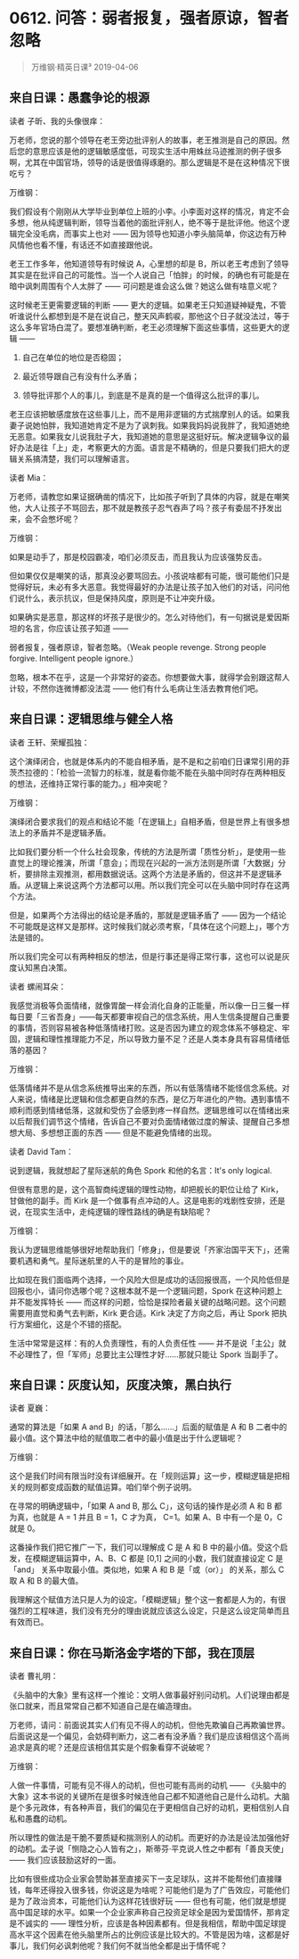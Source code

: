 # 0612. 问答：弱者报复，强者原谅，智者忽略
> 万维钢·精英日课³
2019-04-06

## 来自日课：愚蠢争论的根源

读者 子昕、我的头像很痒：

万老师，您说的那个领导在老王旁边批评别人的故事，老王推测是自己的原因。然后您的意思应该是他的逻辑敏感度低，可现实生活中用蛛丝马迹推测的例子很多啊，尤其在中国官场，领导的话是很值得琢磨的。那么逻辑是不是在这种情况下很吃亏？

万维钢：

我们假设有个刚刚从大学毕业到单位上班的小李。小李面对这样的情况，肯定不会多想，他从纯逻辑判断，领导当着他的面批评别人，绝不等于是批评他。他这个逻辑完全没毛病，而事实上也对 —— 因为领导也知道小李头脑简单，你这边有万种风情他也看不懂，有话还不如直接跟他说。

老王工作多年，他知道领导有时候说 A，心里想的却是 B，所以老王考虑到了领导其实是在批评自己的可能性。当一个人说自己「怕胖」的时候，的确也有可能是在暗中讽刺周围有个人太胖了 —— 可问题是谁会这么做？她这么做有啥意义呢？

这时候老王更需要逻辑的判断 —— 更大的逻辑。如果老王只知道疑神疑鬼，不管听谁说什么都想到是不是在说自己，整天风声鹤唳，那他这个日子就没法过，等于这么多年官场白混了。要想准确判断，老王必须理解下面这些事情，这些更大的逻辑 ——

1. 自己在单位的地位是否稳固；

2. 最近领导跟自己有没有什么矛盾；

3. 领导批评那个人的事儿，到底是不是真的是一个值得这么批评的事儿。

老王应该把敏感度放在这些事儿上，而不是用非逻辑的方式揣摩别人的话。如果我妻子说她怕胖，我知道她肯定不是为了讽刺我。如果我妈妈说我胖了，我知道她绝无恶意。如果我女儿说我肚子大，我知道她的意思是这挺好玩。解决逻辑争议的最好办法是往「上」走，考察更大的方面。语言是不精确的，但是只要我们把大的逻辑关系搞清楚，我们可以理解语言。

读者 Mia：

万老师，请教您如果证据确凿的情况下，比如孩子听到了具体的内容，就是在嘲笑他，大人让孩子不骂回去，那不就是教孩子忍气吞声了吗？孩子有委屈不抒发出来，会不会憋坏呢？

万维钢：

如果是动手了，那是校园霸凌，咱们必须反击，而且我认为应该强势反击。

但如果仅仅是嘲笑的话，那真没必要骂回去。小孩说啥都有可能，很可能他们只是觉得好玩，未必有多大恶意。我觉得最好的办法是让孩子加入他们的对话，问问他们说什么，表示抗议，但是保持风度，原则是不让冲突升级。

如果确实是恶意，那这样的坏孩子是很少的。怎么对待他们，有一句据说是爱因斯坦的名言，你应该让孩子知道 ——

弱者报复，强者原谅，智者忽略。（Weak people revenge. Strong people forgive. Intelligent people ignore.）

忽略，根本不在乎，这是一个非常好的姿态。你想要做大事，就得学会别跟这帮人计较，不然你连微博都没法混 —— 他们有什么毛病让生活去教育他们吧。

## 来自日课：逻辑思维与健全人格

读者 王轩、荣耀孤独：

这个演绎闭合，也就是体系内的不能自相矛盾，是不是和之前咱们日课常引用的菲茨杰拉德的：「检验一流智力的标准，就是看你能不能在头脑中同时存在两种相反的想法，还维持正常行事的能力。」相冲突呢？

万维钢：

演绎闭合要求我们的观点和结论不能「在逻辑上」自相矛盾，但是世界上有很多想法上的矛盾并不是逻辑矛盾。

比如我们要分析一个什么社会现象，传统的方法是所谓「质性分析」，是使用一些直觉上的理论推演，所谓「意会」；而现在兴起的一派方法则是所谓「大数据」分析，要排除主观推测，都用数据说话。这两个方法是矛盾的，但这并不是逻辑矛盾。从逻辑上来说这两个方法都可以用。所以我们完全可以在头脑中同时存在这两个方法。

但是，如果两个方法得出的结论是矛盾的，那就是逻辑矛盾了 —— 因为一个结论不可能既是这样又是那样。这时候我们就必须考察，「具体在这个问题上」，哪个方法是错的。

所以我们完全可以有两种相反的想法，但是行事还是得正常行事，这也可以说是灰度认知黑白决策。

读者 螺闹耳朵：

我感觉消极等负面情绪，就像胃酸一样会消化自身的正能量，所以像一日三餐一样每日要「三省吾身」——每天都要审视自己的信念系统，用人生信条提醒自己重要的事情，否则容易被各种低落情绪打败。这是否因为建立的观念体系不够稳定、牢固，逻辑和理性推理能力不足，所以导致力量不足？还是人类本身具有容易情绪低落的基因？

万维钢：

低落情绪并不是从信念系统推导出来的东西，所以有低落情绪不能怪信念系统。对人来说，情绪是比逻辑和信念都更自然的东西，是亿万年进化的产物。遇到事情不顺利而感到情绪低落，这就和受伤了会感到疼一样自然。逻辑思维可以在情绪出来以后帮我们调节这个情绪，告诉自己不要对负面情绪做过度的解读、提醒自己多想想大局、多想想正面的东西 —— 但是不能避免情绪的出现。

读者 David Tam：

说到逻辑，我就想起了星际迷航的角色 Spork 和他的名言：It's only logical. 

但很有意思的是，这个高智商纯逻辑的理性动物，却把舰长的职位让给了 Kirk，甘做他的副手。而 Kirk 是一个做事有点冲动的人。这是电影的戏剧性安排，还是说，在现实生活中，走纯逻辑的理性路线的确是有缺陷呢？

万维钢：

我认为逻辑思维能够很好地帮助我们「修身」，但是要说「齐家治国平天下」，还需要机遇和勇气。星际迷航里的人干的是冒险的事业。

比如现在我们面临两个选择，一个风险大但是成功的话回报很高，一个风险低但是回报也小，请问你选哪个呢？这根本就不是一个逻辑问题，Spork 在这种问题上并不能发挥特长 —— 而这样的问题，恰恰是探险者最关键的战略问题。这个问题需要用直觉和勇气去判断，Kirk 更合适。Kirk 决定了方向之后，再让 Spork 把执行方案细化，这是个不错的搭配。

生活中常常是这样：有的人负责理性，有的人负责任性 —— 并不是说「主公」就不必理性了，但「军师」总要比主公理性才好……那就只能让 Spork 当副手了。

## 来自日课：灰度认知，灰度决策，黑白执行

读者 夏巍：

通常的算法是「如果 A and B」的话，「那么……」后面的赋值是 A 和 B 二者中的最小值。这个算法中给的赋值取二者中的最小值是出于什么逻辑呢？

万维钢：

这个是我们时间有限当时没有详细展开。在「规则运算」这一步，模糊逻辑是把相关的规则都变成函数的赋值运算。咱们举个例子说明。

在寻常的明确逻辑中，「如果 A and B, 那么 C」，这句话的操作是必须 A 和 B 都为真，也就是 A = 1 并且 B = 1，C 才为真， C=1。如果 A、B 中有一个是 0，C 就是 0。

这番操作我们把它推广一下，我们可以理解成 C 是 A 和 B 中的最小值。受这个启发，在模糊逻辑运算中，A、B、C 都是 [0,1] 之间的小数，我们就直接设定 C 是 「and」 关系中取最小值。类似地，如果 A 和 B 是「或（or）」 的关系，那么 C 取 A 和 B 的最大值。

我理解这个赋值方法只是人为的设定。「模糊逻辑」整个这一套都是人为的，有很强烈的工程味道，我们没有充分的理由说就应该这么设定，只是这么设定简单而且有效而已。

## 来自日课：你在马斯洛金字塔的下部，我在顶层

读者 曹礼明：

《头脑中的大象》里有这样一个推论：文明人做事最好别问动机。人们说理由都是张口就来，而且常常自己都不知道自己是在编造理由。

万老师，请问：前面说其实人们有见不得人的动机，但他先欺骗自己再欺骗世界。后面说这是一个偏见，会妨碍判断力，这二者有没矛盾？我们是应该相信这个高尚追求是真的呢？还是应该相信其实是个假象看穿不说破呢？

万维钢：

人做一件事情，可能有见不得人的动机，但也可能有高尚的动机 —— 《头脑中的大象》这本书说的关键所在是很多时候连他自己都不知道他自己是什么动机。大脑是个多元政体，有各种声音，我们的偏见在于更相信自己好的动机，更相信别人自私和愚蠢的动机。

所以理性的做法是干脆不要质疑和揣测别人的动机。而更好的办法是设法加强他好的动机。孟子说「恻隐之心人皆有之」，斯蒂芬·平克说人性之中都有「善良天使」 —— 我们应该鼓励这好的一面。

比如有很些成功企业家会赞助甚至直接买下一支足球队，这并不能帮他们直接赚钱，每年还得投入很多钱，你说这是为啥呢？可能他们是为了广告效应，可能他们是为了政治资本，可能他们认为这样花钱很好玩 —— 但也有可能，他们就是想提高中国足球的水平。如果一个企业家声称自己投资足球全是因为爱国情怀，那肯定是不诚实的 —— 理性分析，应该是各种因素都有。但是我相信，帮助中国足球提高水平这个因素在他头脑里所占的比例应该是比较大的。不管是因为啥，这都是好事儿，我们何必讽刺他呢？我们何不就当他全都是出于情怀呢？

